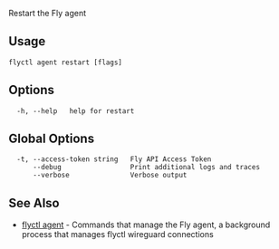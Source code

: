 Restart the Fly agent


## Usage
~~~
flyctl agent restart [flags]
~~~

## Options

~~~
  -h, --help   help for restart
~~~

## Global Options

~~~
  -t, --access-token string   Fly API Access Token
      --debug                 Print additional logs and traces
      --verbose               Verbose output
~~~

## See Also

* [flyctl agent](/docs/flyctl/agent/)	 - Commands that manage the Fly agent, a background process that manages flyctl wireguard connections

